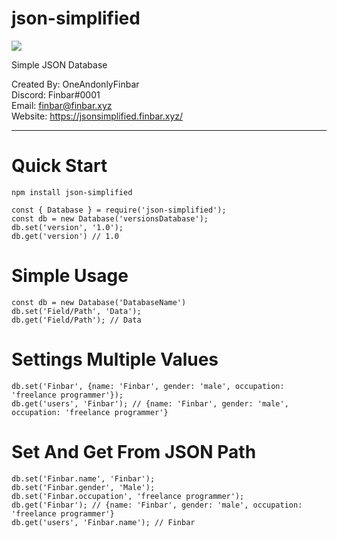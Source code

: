 # json-simplified
<a href="https://www.npmjs.com/package/json-simplified" target="_blank"><img src="https://img.shields.io/npm/v/json-simplified?style=for-the-badge"></a>

Simple JSON Database

Created By: OneAndonlyFinbar<br>
Discord: Finbar#0001<br>
Email: finbar@finbar.xyz<br>
Website: https://jsonsimplified.finbar.xyz/<br>

<hr>

# Quick Start

```
npm install json-simplified
```

```
const { Database } = require('json-simplified');
const db = new Database('versionsDatabase');
db.set('version', '1.0');
db.get('version') // 1.0
```

# Simple Usage
```
const db = new Database('DatabaseName')
db.set('Field/Path', 'Data');
db.get('Field/Path'); // Data
```

# Settings Multiple Values
```
db.set('Finbar', {name: 'Finbar', gender: 'male', occupation: 'freelance programmer'});
db.get('users', 'Finbar'); // {name: 'Finbar', gender: 'male', occupation: 'freelance programmer'}
```

# Set And Get From JSON Path
```
db.set('Finbar.name', 'Finbar');
db.set('Finbar.gender', 'Male');
db.set('Finbar.occupation', 'freelance programmer');
db.get('Finbar'); // {name: 'Finbar', gender: 'male', occupation: 'freelance programmer'}
db.get('users', 'Finbar.name'); // Finbar
```
